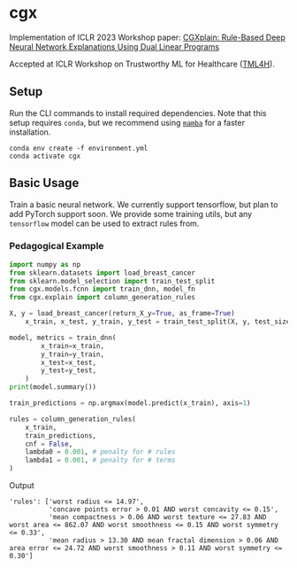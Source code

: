 # cgx

Implementation of ICLR 2023 Workshop paper: [CGXplain: Rule-Based Deep Neural Network Explanations Using Dual Linear Programs](https://openreview.net/pdf?id=bHbf5-nE8N)

Accepted at ICLR Workshop on Trustworthy ML for Healthcare ([TML4H](https://sites.google.com/view/tml4h2023/home?authuser=0)). 

## Setup
Run the CLI commands to install required dependencies. Note that this setup requires `conda`, but we recommend 
using [`mamba`](https://mamba.readthedocs.io/en/latest/installation.html) for a faster installation.

```shell
conda env create -f environment.yml
conda activate cgx
```

## Basic Usage

Train a basic neural network. We currently support tensorflow, but plan to add PyTorch support soon.
We provide some training utils, but any `tensorflow` model can be used to extract rules from. 


### Pedagogical Example
```python
import numpy as np
from sklearn.datasets import load_breast_cancer
from sklearn.model_selection import train_test_split
from cgx.models.fcnn import train_dnn, model_fn
from cgx.explain import column_generation_rules

X, y = load_breast_cancer(return_X_y=True, as_frame=True)
    x_train, x_test, y_train, y_test = train_test_split(X, y, test_size=0.2, random_state=42)

model, metrics = train_dnn(
        x_train=x_train,
        y_train=y_train,
        x_test=x_test,
        y_test=y_test,
    )
print(model.summary())

train_predictions = np.argmax(model.predict(x_train), axis=1)

rules = column_generation_rules(
    x_train,
    train_predictions,
    cnf = False, 
    lambda0 = 0.001, # penalty for # rules
    lambda1 = 0.001, # penalty for # terms
)
```

Output
```shell
'rules': ['worst radius <= 14.97', 
          'concave points error > 0.01 AND worst concavity <= 0.15',
          'mean compactness > 0.06 AND worst texture <= 27.83 AND worst area <= 862.07 AND worst smoothness <= 0.15 AND worst symmetry <= 0.33', 
          'mean radius > 13.30 AND mean fractal dimension > 0.06 AND area error <= 24.72 AND worst smoothness > 0.11 AND worst symmetry <= 0.30']
```         

